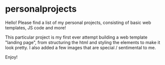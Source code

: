 # personalprojects
Hello! Please find a list of my personal projects, consisting of basic web templates, JS code and more!

This particular project is my first ever attempt building a web template "landing page", from structuring the html and styling the elements to make it look pretty. I also added a few images that are special / sentimental to me.

Enjoy!

